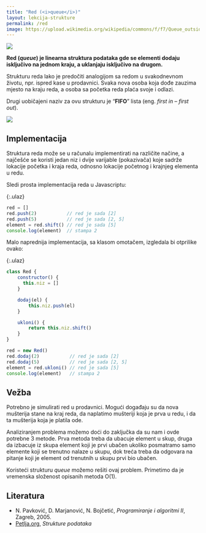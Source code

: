 ```yaml
---
title: "Red (<i>queue</i>)"
layout: lekcija-strukture
permalink: /red
image: https://upload.wikimedia.org/wikipedia/commons/f/f7/Queue_outside_a_soup_kitchen_at_Klostertorv_in_%C3%85lborg_1943.jpg
---
```


![]({{page.image}})

**Red (*queue*) je linearna struktura podataka gde se elementi dodaju isključivo na jednom kraju, a uklanjaju isključivo na drugom.** 

Strukturu reda lako je predočiti analogijom sa redom u svakodnevnom životu, npr. ispred kase u prodavnici. Svaka nova osoba koja dođe zauzima mjesto na kraju reda, a osoba sa početka reda plaća svoje i odlazi. 

Drugi uobičajeni naziv za ovu strukturu je “**FIFO**” lista (eng. *first in – first out*).

![](https://upload.wikimedia.org/wikipedia/commons/thumb/4/45/Queue_algorithmn.jpg/600px-Queue_algorithmn.jpg)

## Implementacija

Struktura reda može se u računalu implementirati na različite načine, a najčešće se koristi jedan niz i dvije varijable (pokazivača) koje sadrže lokacije početka i kraja reda, odnosno lokacije početnog i krajnjeg elementa u redu.

Sledi prosta implementacija reda u Javascriptu:

{:.ulaz}
```js
red = []
red.push(2)           // red je sada [2]
red.push(5)           // red je sada [2, 5]
element = red.shift() // red je sada [5]
console.log(element)  // stampa 2
```

Malo naprednija implementacija, sa klasom omotačem, izgledala bi otprilike ovako:

{:.ulaz}
```js
class Red {
    constructor() {
      this.niz = []
    }

    dodaj(el) {
        this.niz.push(el)
    }

    ukloni() {
        return this.niz.shift()
    }
}

red = new Red()
red.dodaj(2)           // red je sada [2]
red.dodaj(5)           // red je sada [2, 5]
element = red.ukloni() // red je sada [5]
console.log(element)   // stampa 2
```

## Vežba

Potrebno je simulirati red u prodavnici. Mogući događaju su da nova mušterija stane na kraj reda, da naplatimo mušteriji koja je prva u redu, i da ta mušterija koja je platila ode.

Analiziranjem problema možemo doći do zaključka da su nam i ovde potrebne 3 metode. Prva metoda treba da ubacuje element u skup, druga da izbacuje iz skupa element koji je prvi ubačen ukoliko posmatramo samo elemente koji se trenutno nalaze u skupu, dok treća treba da odgovara na pitanje koji je element od trenutnih u skupu prvi bio ubačen.

Koristeći strukturu *queue* možemo rešiti ovaj problem. Primetimo da je vremenska složenost opisanih metoda O(1).


## Literatura

- N. Pavković, D. Marjanović, N. Bojčetić, *Programiranje i algoritmi II*, Zagreb, 2005.
- [Petlja.org](https://petlja.org/BubbleBee/r/Lectures/strukture-podataka-1), *Strukture podataka*

